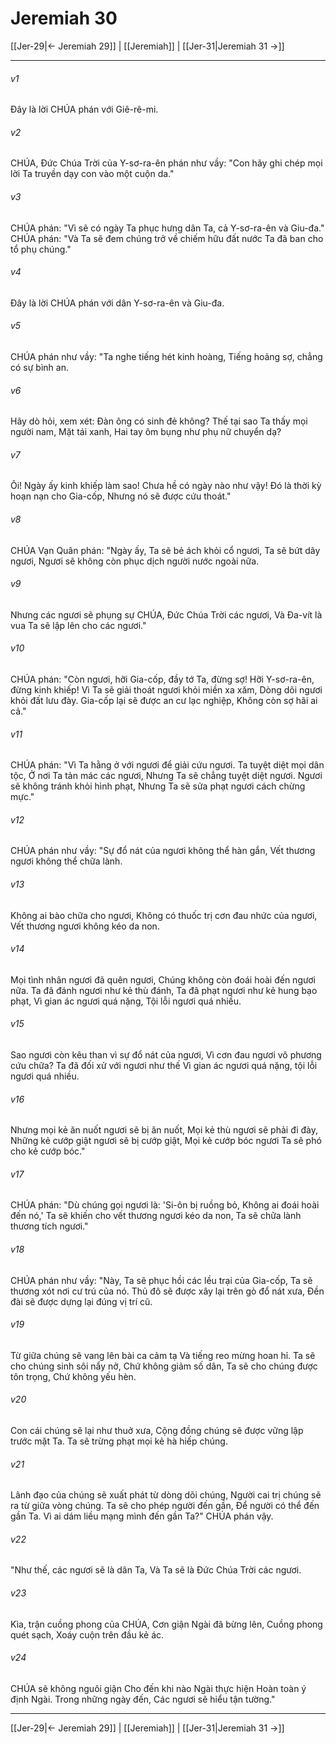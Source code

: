 # Jeremiah 30

[[Jer-29|← Jeremiah 29]] | [[Jeremiah]] | [[Jer-31|Jeremiah 31 →]]
***



###### v1 
Đây là lời CHÚA phán với Giê-rê-mi. 

###### v2 
CHÚA, Đức Chúa Trời của Y-sơ-ra-ên phán như vầy: "Con hãy ghi chép mọi lời Ta truyền dạy con vào một cuộn da." 

###### v3 
CHÚA phán: "Vì sẽ có ngày Ta phục hưng dân Ta, cả Y-sơ-ra-ên và Giu-đa." CHÚA phán: "Và Ta sẽ đem chúng trở về chiếm hữu đất nước Ta đã ban cho tổ phụ chúng." 

###### v4 
Đây là lời CHÚA phán với dân Y-sơ-ra-ên và Giu-đa. 

###### v5 
CHÚA phán như vầy: "Ta nghe tiếng hét kinh hoàng, Tiếng hoảng sợ, chẳng có sự bình an. 

###### v6 
Hãy dò hỏi, xem xét: Đàn ông có sinh đẻ không? Thế tại sao Ta thấy mọi người nam, Mặt tái xanh, Hai tay ôm bụng như phụ nữ chuyển dạ? 

###### v7 
Ôi! Ngày ấy kinh khiếp làm sao! Chưa hề có ngày nào như vậy! Đó là thời kỳ hoạn nạn cho Gia-cốp, Nhưng nó sẽ được cứu thoát." 

###### v8 
CHÚA Vạn Quân phán: "Ngày ấy, Ta sẽ bẻ ách khỏi cổ ngươi, Ta sẽ bứt dây ngươi, Ngươi sẽ không còn phục dịch người nước ngoài nữa. 

###### v9 
Nhưng các ngươi sẽ phụng sự CHÚA, Đức Chúa Trời các ngươi, Và Đa-vít là vua Ta sẽ lập lên cho các ngươi." 

###### v10 
CHÚA phán: "Còn ngươi, hỡi Gia-cốp, đầy tớ Ta, đừng sợ! Hỡi Y-sơ-ra-ên, đừng kinh khiếp! Vì Ta sẽ giải thoát ngươi khỏi miền xa xăm, Dòng dõi ngươi khỏi đất lưu đày. Gia-cốp lại sẽ được an cư lạc nghiệp, Không còn sợ hãi ai cả." 

###### v11 
CHÚA phán: "Vì Ta hằng ở với ngươi để giải cứu ngươi. Ta tuyệt diệt mọi dân tộc, Ở nơi Ta tản mác các ngươi, Nhưng Ta sẽ chẳng tuyệt diệt ngươi. Ngươi sẽ không tránh khỏi hình phạt, Nhưng Ta sẽ sửa phạt ngươi cách chừng mực." 

###### v12 
CHÚA phán như vầy: "Sự đổ nát của ngươi không thể hàn gắn, Vết thương ngươi không thể chữa lành. 

###### v13 
Không ai bào chữa cho ngươi, Không có thuốc trị cơn đau nhức của ngươi, Vết thương ngươi không kéo da non. 

###### v14 
Mọi tình nhân ngươi đã quên ngươi, Chúng không còn đoái hoài đến ngươi nữa. Ta đã đánh ngươi như kẻ thù đánh, Ta đã phạt ngươi như kẻ hung bạo phạt, Vì gian ác ngươi quá nặng, Tội lỗi ngươi quá nhiều. 

###### v15 
Sao ngươi còn kêu than vì sự đổ nát của ngươi, Vì cơn đau ngươi vô phương cứu chữa? Ta đã đối xử với ngươi như thế Vì gian ác ngươi quá nặng, tội lỗi ngươi quá nhiều. 

###### v16 
Nhưng mọi kẻ ăn nuốt ngươi sẽ bị ăn nuốt, Mọi kẻ thù ngươi sẽ phải đi đày, Những kẻ cướp giật ngươi sẽ bị cướp giật, Mọi kẻ cướp bóc ngươi Ta sẽ phó cho kẻ cướp bóc." 

###### v17 
CHÚA phán: "Dù chúng gọi ngươi là: 'Si-ôn bị ruồng bỏ, Không ai đoái hoài đến nó,' Ta sẽ khiến cho vết thương ngươi kéo da non, Ta sẽ chữa lành thương tích ngươi." 

###### v18 
CHÚA phán như vầy: "Này, Ta sẽ phục hồi các lều trại của Gia-cốp, Ta sẽ thương xót nơi cư trú của nó. Thủ đô sẽ được xây lại trên gò đổ nát xưa, Đền đài sẽ được dựng lại đúng vị trí cũ. 

###### v19 
Từ giữa chúng sẽ vang lên bài ca cảm tạ Và tiếng reo mừng hoan hỉ. Ta sẽ cho chúng sinh sôi nẩy nở, Chứ không giảm số dân, Ta sẽ cho chúng được tôn trọng, Chứ không yếu hèn. 

###### v20 
Con cái chúng sẽ lại như thuở xưa, Cộng đồng chúng sẽ được vững lập trước mặt Ta. Ta sẽ trừng phạt mọi kẻ hà hiếp chúng. 

###### v21 
Lãnh đạo của chúng sẽ xuất phát từ dòng dõi chúng, Người cai trị chúng sẽ ra từ giữa vòng chúng. Ta sẽ cho phép người đến gần, Để người có thể đến gần Ta. Vì ai dám liều mạng mình đến gần Ta?" CHÚA phán vậy. 

###### v22 
"Như thế, các ngươi sẽ là dân Ta, Và Ta sẽ là Đức Chúa Trời các ngươi. 

###### v23 
Kìa, trận cuồng phong của CHÚA, Cơn giận Ngài đã bừng lên, Cuồng phong quét sạch, Xoáy cuộn trên đầu kẻ ác. 

###### v24 
CHÚA sẽ không nguôi giận Cho đến khi nào Ngài thực hiện Hoàn toàn ý định Ngài. Trong những ngày đến, Các ngươi sẽ hiểu tận tường."

***
[[Jer-29|← Jeremiah 29]] | [[Jeremiah]] | [[Jer-31|Jeremiah 31 →]]
